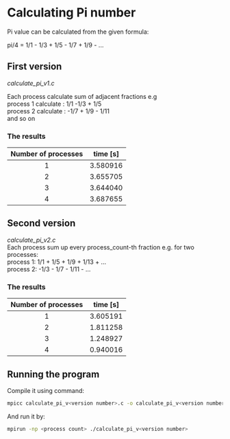 # Calculating Pi number

Pi value can be calculated from the given formula:

pi/4 = 1/1 - 1/3 + 1/5 - 1/7 + 1/9 - ...

## First version
*calculate_pi_v1.c*

Each process calculate sum of adjacent fractions e.g  
  process 1 calculate : 1/1 -1/3 + 1/5   
  process 2 calculate : -1/7 + 1/9 - 1/11  
  and so on

### The results
| Number of processes | time [s] |
|:-------------------:|----------|
|1                    |3.580916  |
|2                    |3.655705  |
|3                    |3.644040  |
|4                    |3.687655  |


## Second version
*calculate_pi_v2.c*  
Each process sum up every process_count-th fraction e.g.
for two processes:  
process 1: 1/1 + 1/5 + 1/9 + 1/13 + ...  
process 2: -1/3 - 1/7 - 1/11 - ...

### The results
| Number of processes | time [s] |
|:-------------------:|----------|
|1                    |3.605191  |
|2                    |1.811258  |
|3                    |1.248927  |
|4                    |0.940016  |



## Running the program
Compile it using command:
```bash
mpicc calculate_pi_v<version number>.c -o calculate_pi_v<version number>
```
And run it by:
```bash
mpirun -np <process count> ./calculate_pi_v<version number>
```